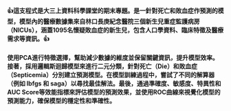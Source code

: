 <h4><b>👍這支程式是大三上資料科學課堂的期末專題。是一針對死亡和敗血症作預測的模型，模型內的醫療數據集來自林口長庚紀念醫院三個新生兒重症監護病房（NICUs），涵蓋1095名懷疑敗血症的新生兒，包含人口學資料、臨床特徵及醫療需求等資訊。👍</b></h4>

<h4>使用PCA進行特徵選擇，幫助減少數據的維度並保留關鍵資訊，提升模型效率。接著，採用邏輯斯迴歸模型來進行二元分類，針對死亡（Die）和敗血症（Septicemia）分別建立預測模型。在模型訓練過程中，嘗試了不同的解算器（例如 lbfgs 和 saga）以尋找最佳解法。最後，通過準確度、敏感度、特異性和AUC Score等效能指標來評估模型的預測效果，並使用ROC曲線來視覺化模型的預測能力，確保模型的穩定性和準確性。</h4>
